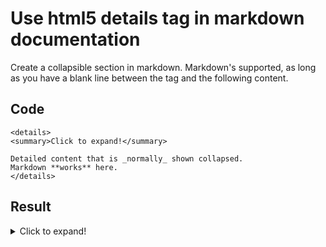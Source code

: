 # Use html5 details tag in markdown documentation

Create a collapsible section in markdown. Markdown's supported, as long as you have a blank line between the </summary> tag and the following content.

## Code

    <details>
    <summary>Click to expand!</summary>

    Detailed content that is _normally_ shown collapsed.
    Markdown **works** here.
    </details>

## Result

<details>
<summary>Click to expand!</summary>

Detailed content that is _normally_ showncollapsed.
Markdown **works** here.

</details>

